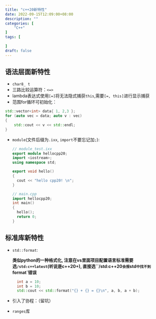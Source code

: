 ```yaml
---
title: "c++20新特性"
date: 2022-09-15T12:09:00+08:00
description: ""
categories: [
	"C++"
]	
tags: [
   
]
draft: false
---
```

## 语法层面新特性
+ `char8_ t`
+ 三路比较运算符：`<=>`
+ lambda表达式使用`[=]`将无法隐式捕获`this`,需要`[=, this]`进行显示捕获
+ 范围for循环可初始化：
```cpp
std::vector<int> data{ 1, 2,3 };
for (auto vec = data; auto v : vec)
{
    std::cout << v << std::endl;
}
```

+ `module`(文件后缀为`.ixx`,  `import`不要忘记加`;`):

  ```cpp
  // module_test.ixx
  export module hellocpp20;
  import <iostream>;
  using namespace std;
  
  export void hello() 
  {
  	cout << "hello cpp20! \n";
  }
  
  // main.cpp
  import hellocpp20;
  int main()
  {
  	hello();
  	return 0;
  }
  ```



## 标准库新特性

+ `std::format`:

  **类似python的一种格式化, 注意在vs里面项目配置语言标准需要选`/std:c++latest`(听说是c++20+), 直接选``/std:c++20`会报`std`中找不到`format`错误**

  ```cpp
  	int a = 10;
  	int b = 10;
  	std::cout << std::format("{} + {} = {}\n", a, b, a + b);
  ```

+ 引入了协程：（留坑）

+ `ranges`库